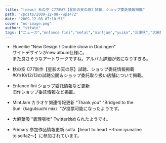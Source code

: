 ```yaml
---
title: "[news] 秋の空 C77新作【星影の天の原】試聴、ショップ委託情報掲載"
path: "/posts/2009-12-08--wp1472"
date: "2009-12-08 07:10:51"
cover: "no-image.png"
author: "stfate"
tags: ["ニュース","enfance fini","metal","mintjam","yuiko","三澤秋","大麻葉吸"]
---
```


<style type="text/css">
<!--
p {white-space: pre-wrap};
-->
</style>

- Eluveitie "New Design / Double show in Düdingen"
サイトデザインがnew album仕様に。
また良さそうなアートワークですね。アルバム詳細が気になりすぎる。

- 秋の空 C77新作【星影の天の原】試聴、ショップ委託情報掲載
#01/10/12/13の試聴公開＆ショップ委託取り扱い店舗について掲載。

- Enfance fini ショップ委託情報など更新
旧作ショップ委託情報など掲載。

- MintJam カラオケ関連情報更新
"Thank you" "Bridged to the Sun〈kagutsuchi mix〉"が投票可能になったようです。

- 大麻葉吸 "義理嘔吐"
Twitter始められたようです。

- Primary 参加作品情報更新
solfa【heart to heart ～from iyunaline to solfa2～】に参加されています。